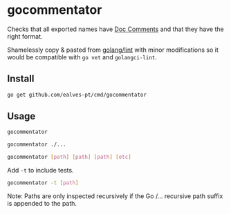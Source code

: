 # gocommentator

Checks that all exported names have [Doc Comments](https://github.com/golang/go/wiki/CodeReviewComments#doc-comments)
and that they have the right format.

Shamelessly copy & pasted from [golang/lint](https://github.com/golang/lint) with
minor modifications so it would be compatible with `go vet` and `golangci-lint`.

## Install

```bash
go get github.com/ealves-pt/cmd/gocommentator
```

## Usage

```bash
gocommentator
```

```bash
gocommentator ./...
```

```bash
gocommentator [path] [path] [path] [etc]
```

Add `-t` to include tests.

```bash
gocommentator -t [path]
```

Note: Paths are only inspected recursively if the Go /... recursive path suffix
is appended to the path.
